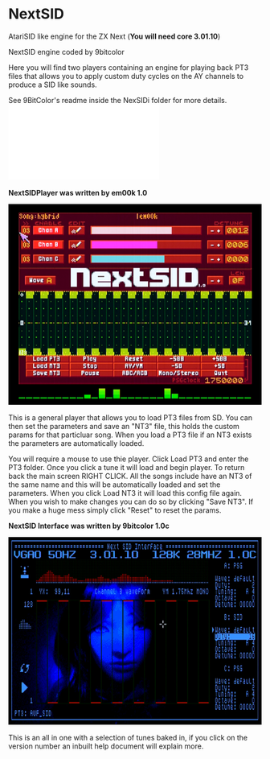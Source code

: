 # NextSID
 AtariSID like engine for the ZX Next (**You will need core 3.01.10**)

 NextSID engine coded by 9bitcolor

 Here you will find two players containing an engine for playing back PT3 files that allows you to apply custom duty cycles on the AY channels to produce a SID like sounds.

 See 9BitColor's readme inside the NexSIDi folder for more details. ![9BitColor's ReadMe](NextSIDi/NextSIDi-v1.0c.txt)

 **NextSIDPlayer was written by em00k 1.0**

![NextSIDPlayer](NextSIDplayer.png)

 This is a general player that allows you to load PT3 files from SD. You can then set the parameters and save an "NT3" file, this holds the custom params for that particluar song. When you load a PT3 file if an NT3 exists the parameters are automatically loaded. 
 
 You will require a mouse to use thie player. Click Load PT3 and enter the PT3 folder. Once you click a tune it will load and begin player. To return back the main screen RIGHT CLICK. 
 All the songs include have an NT3 of the same name and this will be automatically loaded and set the parameters. When you click Load NT3 it will load this config file again. When you wish to make changes you can do so by clicking "Save NT3". If you make a huge mess simply click "Reset" to reset the params. 

**NextSID Interface was written by 9bitcolor 1.0c**
 
![NextSID Interface](NextSIDi.png)

 This is an all in one with a selection of tunes baked in, if you click on the version number an inbuilt help document will explain more. 

